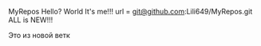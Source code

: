MyRepos
Hello? World
It's me!!!
	url = git@github.com:Lili649/MyRepos.git
ALL is NEW!!!




Это из новой ветк
